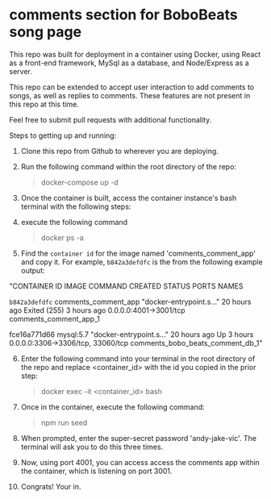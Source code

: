 # comments section for BoboBeats song page

This repo was built for deployment in a container using Docker, using React as a front-end framework, MySql as a database, and Node/Express as a server. 

This repo can be extended to accept user interaction to add comments to songs, as well as replies to comments. These features are not present in this repo at this time.

Feel free to submit pull requests with additional functionality.

Steps to getting up and running:

1) Clone this repo from Github to wherever you are deploying.
2) Run the following command within the root directory of the repo:
    > docker-compose up -d
3) Once the container is built, access the container instance's bash terminal with the following steps:
4) execute the following command
    > docker ps -a
    
5) Find the `container id` for the image named 'comments_comment_app' and copy it. For example, `b842a3defdfc` is the from the following example output:

"CONTAINER ID        IMAGE                  COMMAND                  CREATED             STATUS                     PORTS                               NAMES
    
`b842a3defdfc`        comments_comment_app   "docker-entrypoint.s…"   20 hours ago        Exited (255) 3 hours ago   0.0.0.0:4001->3001/tcp              comments_comment_app_1

fce16a771d66        mysql:5.7              "docker-entrypoint.s…"   20 hours ago        Up 3 hours                 0.0.0.0:3306->3306/tcp, 33060/tcp   comments_bobo_beats_comment_db_1"


6) Enter the following command into your terminal in the root directory of the repo and replace <container_id> with the id you copied in the prior step:
    > docker exec -it <container_id> bash
    
7) Once in the container, execute the following command:
    > npm run seed
    
8) When prompted, enter the super-secret password 'andy-jake-vic'. The terminal will ask you to do this three times.

9) Now, using port 4001, you can access access the comments app within the container, which is listening on port 3001.

10) Congrats! Your in.
